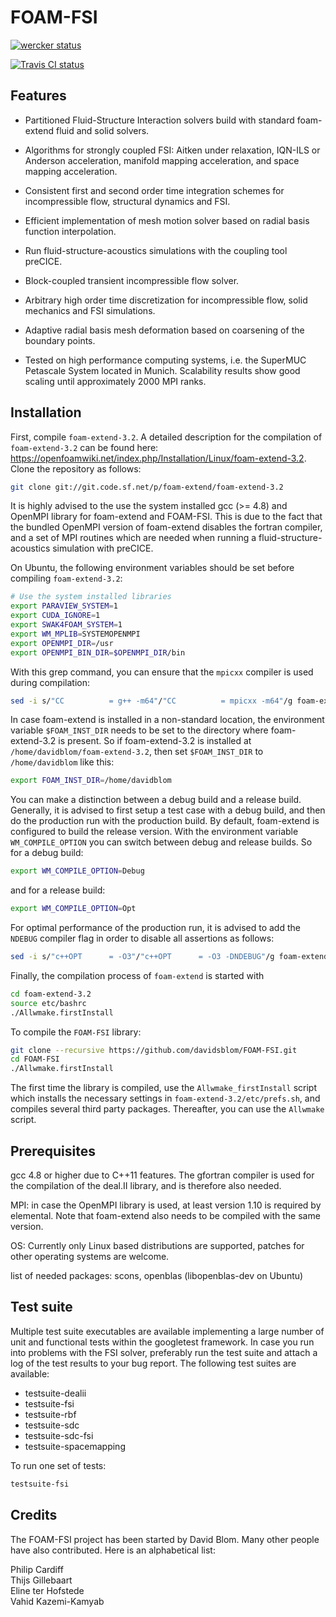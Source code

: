 FOAM-FSI
========

[![wercker status](https://app.wercker.com/status/80ce1a6b7a23e394c5f07a3f27b5b43e/m/master "wercker status")](https://app.wercker.com/project/bykey/80ce1a6b7a23e394c5f07a3f27b5b43e)

[![Travis CI status](https://travis-ci.org/davidsblom/FOAM-FSI.svg?branch=master)](https://travis-ci.org/davidsblom/FOAM-FSI)

Features
-----------

*   Partitioned Fluid-Structure Interaction solvers build with standard
    foam-extend fluid and solid solvers.

*   Algorithms for strongly coupled FSI: Aitken under relaxation, IQN-ILS or
    Anderson acceleration, manifold mapping acceleration, and space mapping
    acceleration.

*   Consistent first and second order time integration schemes for
    incompressible flow, structural dynamics and FSI.

*   Efficient implementation of mesh motion solver based on radial basis
    function interpolation.

*   Run fluid-structure-acoustics simulations with the coupling tool preCICE.

*   Block-coupled transient incompressible flow solver.

*   Arbitrary high order time discretization for incompressible flow, solid
    mechanics and FSI simulations.

*   Adaptive radial basis mesh deformation based on coarsening of the
    boundary points.

*   Tested on high performance computing systems, i.e. the SuperMUC Petascale
    System located in Munich. Scalability results show good scaling until
    approximately 2000 MPI ranks.

Installation
-----------

First, compile `foam-extend-3.2`. A detailed description for the compilation of
`foam-extend-3.2` can be found here: <https://openfoamwiki.net/index.php/Installation/Linux/foam-extend-3.2>.
Clone the repository as follows:

``` bash
git clone git://git.code.sf.net/p/foam-extend/foam-extend-3.2
```

It is highly advised to the use the system installed gcc (>= 4.8) and OpenMPI
library for foam-extend and FOAM-FSI. This is due to the fact that the bundled
OpenMPI version of foam-extend disables the fortran compiler, and a set of MPI
routines which are needed when running a fluid-structure-acoustics simulation
with preCICE.

On Ubuntu, the following environment variables should be set before compiling
`foam-extend-3.2`:

``` bash
# Use the system installed libraries
export PARAVIEW_SYSTEM=1
export CUDA_IGNORE=1
export SWAK4FOAM_SYSTEM=1
export WM_MPLIB=SYSTEMOPENMPI
export OPENMPI_DIR=/usr
export OPENMPI_BIN_DIR=$OPENMPI_DIR/bin
```

With this grep command, you can ensure that the `mpicxx` compiler is used
during compilation:

``` bash
sed -i s/"CC          = g++ -m64"/"CC          = mpicxx -m64"/g foam-extend-3.2/wmake/rules/linux64Gcc/c++
```

In case foam-extend is installed in a non-standard location, the environment
variable `$FOAM_INST_DIR` needs to be set to the directory where foam-extend-3.2
is present. So if foam-extend-3.2 is installed at `/home/davidblom/foam-extend-3.2`,
then set `$FOAM_INST_DIR` to `/home/davidblom` like this:

``` bash
export FOAM_INST_DIR=/home/davidblom
```

You can make a distinction between a debug build and a release build. Generally,
it is advised to first setup a test case with a debug build, and then do the
production run with the production build. By default, foam-extend is configured
to build the release version. With the environment variable `WM_COMPILE_OPTION`
you can switch between debug and release builds. So for a debug build:

``` bash
export WM_COMPILE_OPTION=Debug
```

and for a release build:

``` bash
export WM_COMPILE_OPTION=Opt
```

For optimal performance of the production run, it is advised to add the `NDEBUG`
compiler flag in order to disable all assertions as follows:

``` bash
sed -i s/"c++OPT      = -O3"/"c++OPT      = -O3 -DNDEBUG"/g foam-extend-3.2/wmake/rules/linux64Gcc/c++Opt
```

Finally, the compilation process of `foam-extend` is started with

``` bash
cd foam-extend-3.2
source etc/bashrc
./Allwmake.firstInstall
```

To compile the `FOAM-FSI` library:

``` bash
git clone --recursive https://github.com/davidsblom/FOAM-FSI.git
cd FOAM-FSI
./Allwmake.firstInstall
```

The first time the library is compiled, use the `Allwmake_firstInstall` script
 which installs the necessary settings in `foam-extend-3.2/etc/prefs.sh`, and
 compiles several third party packages. Thereafter, you can use the `Allwmake`
 script.

Prerequisites
-----------

gcc 4.8 or higher due to C++11 features. The gfortran compiler is used for the
compilation of the deal.II library, and is therefore also needed.

MPI: in case the OpenMPI library is used, at least version 1.10 is required
by elemental. Note that foam-extend also needs to be compiled with the same
version.

OS: Currently only Linux based distributions are supported, patches for other
operating systems are welcome.

list of needed packages: scons, openblas (libopenblas-dev on Ubuntu)

Test suite
-----------

Multiple test suite executables are available implementing a large number of unit and functional
tests within the googletest framework. In case you run into problems with the
FSI solver, preferably run the test suite and attach a log of the test results
to your bug report.
The following test suites are available:
* testsuite-dealii
* testsuite-fsi
* testsuite-rbf
* testsuite-sdc
* testsuite-sdc-fsi
* testsuite-spacemapping

To run one set of tests:

``` bash
testsuite-fsi
```

Credits
-----------

The FOAM-FSI project has been started by David Blom. Many other people have also
contributed. Here is an alphabetical list:

Philip Cardiff  
Thijs Gillebaart  
Eline ter Hofstede  
Vahid Kazemi-Kamyab
